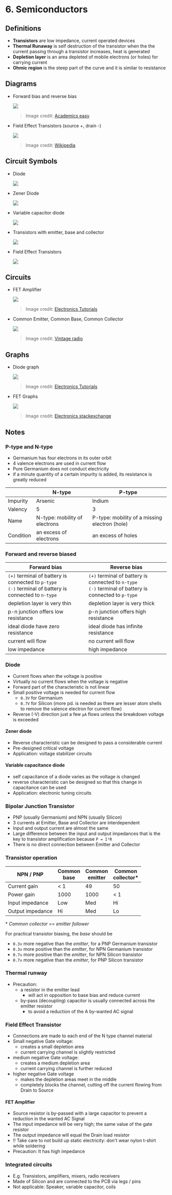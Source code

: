 # 6. Semiconductors

## Definitions

- **Transistors** are low impedance, current operated devices
- **Thermal Runaway** is self destruction of the transistor when the the current passing through a transistor increases, heat is generated
-  **Depletion layer** is an area depleted of mobile electrons (or holes) for carrying current
- **Ohmic region** is the steep part of the curve and it is similar to resistance

## Diagrams

- Forward bias and reverse bias

  ![](img/bias.png)
  > Image credit: [Academics easy](http://www.academicseasy.com/2014/10/diodes.html)
- Field Effect Transistors (source +, drain -)

  ![](img/fet.png)
  > Image credit: [Wikipedia](https://en.wikipedia.org/wiki/Field-effect_transistor)

## Circuit Symbols

- Diode

  ![](img/diode.jpg)
- Zener Diode

  ![](img/zener-diode.png)
- Variable capacitor diode

  ![](img/variable-diode.jpg)
- Transistors with emitter, base and collector

  ![](img/transistor-pnp-npn.png)
- Field Effect Transistors

  ![](img/fet-symbol.png)

## Circuits

- FET Amplifier

  ![](img/fet-amp.gif)
  > Image credit: [Electronics Tutorials](http://www.electronics-tutorials.ws/amplifier/amp_3.html)
- Common Emitter, Common Base, Common Collector

  ![](img/common.jpg)
  > Image credit: [Vintage radio](http://www.vintage-radio.com/repair-restore-information/transistor_biasing.html)

## Graphs

- Diode graph

  ![](img/diode.gif)
  > Image credit: [Electronics Tutorials](http://www.electronics-tutorials.ws/diode/diode_4.html)
- FET Graphs

  ![](img/fet-current-voltage.gif)
  > Image credit: [Electronics stackexchange](https://electronics.stackexchange.com/questions/227706/understanding-id-ugs-and-id-uds-graph-of-a-nmosfet)

## Notes

### P-type and N-type

- Germanium has four electrons in its outer orbit
- 4 valence electrons are used in current flow
- Pure Germanium does not conduct electricity
- if a minute quantity of a certain impurity is added, its resistance is greatly reduced

| | N-type  | P-type |
| --- | --- | --- |
| Impurity  | Arsenic | Indium
| Valency  | 5  | 3
| Name | N-type: mobility of electrons | P-type: mobility of a missing electron (hole)
| Condition | an excess of electrons | an excess of holes

### Forward and reverse biased

| Forward bias | Reverse bias |
| --- | --- |
| `(+)` terminal of battery is connected to `p-type` <br> `(-)` terminal of battery is connected to `n-type` | `(+)` terminal of battery is connected to `n-type` <br> `(-)` terminal of battery is connected to `p-type`
| depletion layer is very thin  | depletion layer is very thick
| p-n junction offers low resistance | p-n junction offers high resistance
| ideal diode have zero resistance | ideal diode has infinite resistance
| current will flow | no current will flow
| low impedance | high impedance

### Diode

- Current flows when the voltage is positive
- Virtually no current flows when the voltage is negative
- Forward part of the characteristic is not linear
- Small positive voltage is needed for current flow
  - `0.3V` for Germanium
  - `0.7V` for Silicon (more pd. is needed as there are lesser atom shells to remove the valence electron for current flow)
- Reverse (-V) direction just a few `µA` flows unless the breakdown voltage is exceeded

#### Zener diode

- Reverse characteristic can be designed to pass a considerable current
- Pre-designed critical voltage
- Application: voltage stabilizer circuits

#### Variable capacitance diode

- self capacitance of a diode varies as the voltage is changed
- reverse characteristic can be designed so that this change in capacitance can be used
- Application: electronic tuning circuits

### Bipolar Junction Transistor

- PNP (usually Germanium) and NPN (usually Silicon)
- 3 currents at Emitter, Base and Collector are interdependent
- Input and output current are almost the same
- Large difference between the input and output impedances that is the key to transistor amplification because `P = I²R`
- There is no direct connection between Emitter and Collector

### Transistor operation

| NPN / PNP | Common <br> base | Common <br> emitter | Common <br> collector*  |
| --- | --- | --- | --- |
| Current gain | < 1 | 49 | 50
| Power gain | 1000 | 1000 | < 1
| Input impedance| Low  | Med | Hi
| Output impedance | Hi | Med | Lo

\* *Common collector == emitter follower*

For practical transistor biasing, the *base* should be

- `0.3v` more negative than the *emitter*, for a PNP Germanium transistor
- `0.3v` more positive than the *emitter*, for NPN Germanium transistor
- `0.7v` more positive than the *emitter*, for NPN Silicon transistor
- `0.7v` more negative than the *emitter*, for PNP Silicon transistor

### Thermal runway

- Precaution:
  - a resistor in the emitter lead
    - will act in opposition to base bias and reduce current
  - by-pass (decoupling) capacitor is usually connected across the emitter resistor
    - to avoid a reduction of the A by-wanted AC signal

### Field Effect Transistor

- Connections are made to each end of the N type channel material
- Small negative Gate voltage:
  - creates a small depletion area
  - current carrying channel is slightly restricted
- medium negative Gate voltage:
  - creates a medium depletion area
  - current carrying channel is further reduced
- higher negative Gate voltage
  - makes the depletion areas meet in the middle
  - completely blocks the channel, cutting off the current flowing from Drain to Source

#### FET Amplifier

- Source resistor is by-passed with a large capacitor to prevent a reduction in the wanted AC Signal
- The input impedance will be very high; the same  value of the gate resistor
- The output impedance will equal the Drain load resistor
- !! Take care to not build up static electricity: don't wear nylon t-shirt while soldering
- Precaution: It has high impedance

### Integrated circuits

- E.g. Transistors, amplifiers, mixers, radio receivers
- Made of Silicon and are connected to the PCB via legs / pins
- Not applicable: Speaker, variable capacitor, coils

